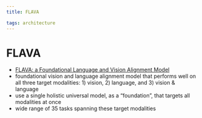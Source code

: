 ```yaml
---
title: FLAVA

tags: architecture 
---
```


# FLAVA
- [FLAVA: a Foundational Language and Vision Alignment Model](https://arxiv.org/abs/2112.04482)
- foundational vision and language alignment model that performs well on all three target modalities: 1) vision, 2) language, and 3) vision & language
- use a single holistic universal model, as a “foundation”, that targets all modalities at once
- wide range of 35 tasks spanning these target modalities




